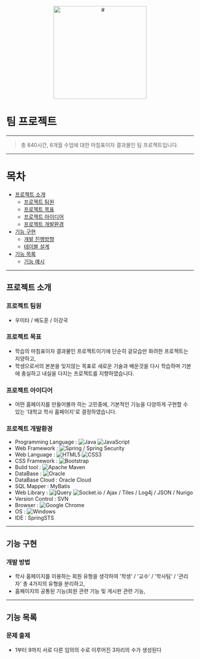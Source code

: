 <p align="center">
    <img src="#" alt="#" width="250px">
</p>

# 팀 프로젝트

---

> 총 840시간, 6개월 수업에 대한 마침표이자 결과물인 팀 프로젝트입니다.

---

# 목차

- [프로젝트 소개](#프로젝트-소개)
    - [프로젝트 팀원](#프로젝트-팀원)
    - [프로젝트 목표](#프로젝트-목표)
    - [프로젝트 아이디어](#프로젝트-아이디어)
    - [프로젝트 개발환경](#프로젝트-개발환경)
- [기능 구현](#기능-구현)
    - [개발 진행방향](#개발-방법)
    - [테이블 설계](#테이블-설계)
- [기능 목록](#기능-목록)
    - [기능 예시](#기능-예시)

---

## 프로젝트 소개

### 프로젝트 팀원

- 우미타 / 배도훈 / 이강국

### 프로젝트 목표

- 학습의 마침표이자 결과물인 프로젝트이기에 단순히 겉모습만 화려한 프로젝트는 지양하고,
- 학생으로서의 본분을 잊지않는 목표로 새로운 기술과 배운것을 다시 학습하며 기본에 충실하고 내실을 다지는 프로젝트를 지향하였습니다.

### 프로젝트 아이디어

- 어떤 홈페이지를 만들어볼까 하는 고민중에, 기본적인 기능을 다양하게 구현할 수 있는 '대학교 학사 홈페이지'로 결정하였습니다.

### 프로젝트 개발환경

- Programming Language : ![Java](https://img.shields.io/badge/java-%23ED8B00.svg?style=for-the-badge&logo=java&logoColor=white) ![JavaScript](https://img.shields.io/badge/javascript-%23323330.svg?style=for-the-badge&logo=javascript&logoColor=%23F7DF1E)
- Web Framework : ![Spring](https://img.shields.io/badge/spring-%236DB33F.svg?style=for-the-badge&logo=spring&logoColor=white) / Spring Security
- Web Language : ![HTML5](https://img.shields.io/badge/html5-%23E34F26.svg?style=for-the-badge&logo=html5&logoColor=white) ![CSS3](https://img.shields.io/badge/css3-%231572B6.svg?style=for-the-badge&logo=css3&logoColor=white)
- CSS Framework : ![Bootstrap](https://img.shields.io/badge/bootstrap-%23563D7C.svg?style=for-the-badge&logo=bootstrap&logoColor=white)
- Bulid tool : ![Apache Maven](https://img.shields.io/badge/Apache%20Maven-C71A36?style=for-the-badge&logo=Apache%20Maven&logoColor=white)
- DataBase : ![Oracle](https://img.shields.io/badge/Oracle-F80000?style=for-the-badge&logo=oracle&logoColor=white)
- DataBase Cloud : Oracle Cloud
- SQL Mapper : MyBatis
- Web Library : ![jQuery](https://img.shields.io/badge/jquery-%230769AD.svg?style=for-the-badge&logo=jquery&logoColor=white) ![Socket.io](https://img.shields.io/badge/Socket.io-black?style=for-the-badge&logo=socket.io&badgeColor=010101) / Ajax / Tiles / Log4j / JSON / Nurigo
- Version Control : SVN
- Browser : ![Google Chrome](https://img.shields.io/badge/Google%20Chrome-4285F4?style=for-the-badge&logo=GoogleChrome&logoColor=white)
- OS : ![Windows](https://img.shields.io/badge/Windows-0078D6?style=for-the-badge&logo=windows&logoColor=white)
- IDE : SpringSTS

---

## 기능 구현

### 개발 방법

- 학사 홈페이지를 이용하는 회원 유형을 생각하여 '학생' / '교수' / '학사팀' / '관리자' 총 4가지의 유형을 분리하고,
- 홈페이지의 공통된 기능(회원 관련 기능 및 게시판 관련 기능,  

---

## 기능 목록

### 문제 출제

- 1부터 9까지 서로 다른 임의의 수로 이루어진 3자리의 수가 생성된다
